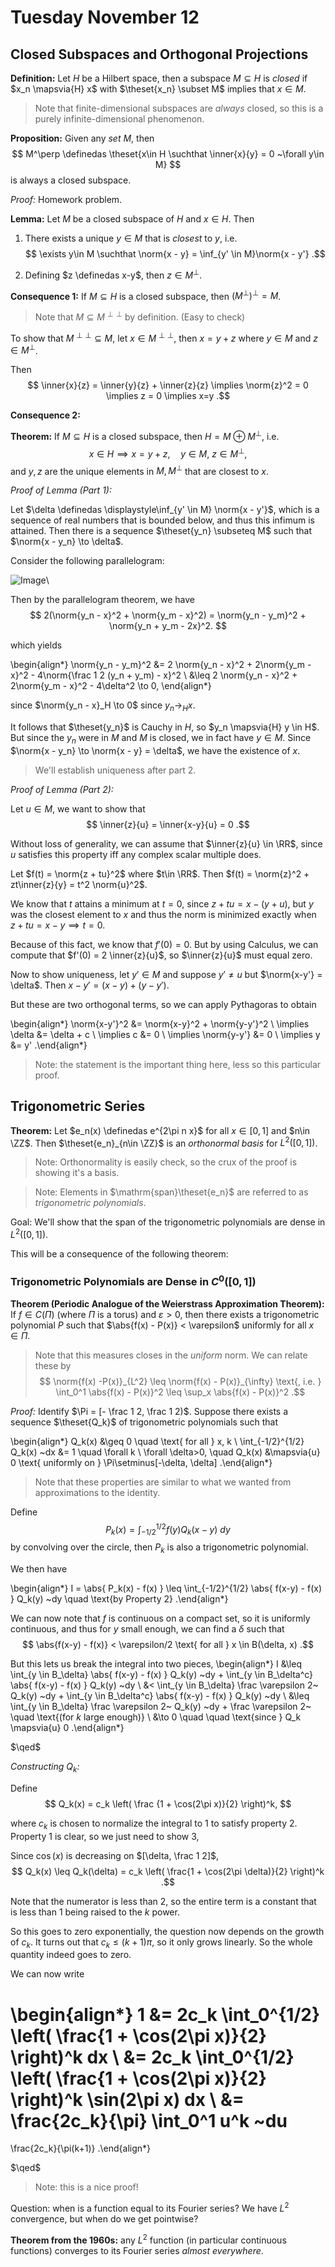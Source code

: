 # Tuesday November 12

## Closed Subspaces and Orthogonal Projections

**Definition:**
Let $H$ be a Hilbert space, then a subspace $M \subseteq H$ is *closed* if $x_n \mapsvia{H} x$ with $\theset{x_n} \subset M$ implies that $x\in M$.

> Note that finite-dimensional subspaces are *always* closed, so this is a purely infinite-dimensional phenomenon.

**Proposition:**
Given any *set* $M$, then 
$$
M^\perp \definedas \theset{x\in H \suchthat \inner{x}{y} = 0 ~\forall y\in M}
$$ 
is always a closed subspace.

*Proof:*
Homework problem.

**Lemma:**
Let $M$ be a closed subspace of $H$ and $x\in H$.
Then

1. There exists a unique $y \in M$ that is *closest* to $y$, i.e. 
$$
\exists y\in M \suchthat \norm{x - y} = \inf_{y' \in M}\norm{x - y'}
.$$

2. Defining $z \definedas x-y$, then $z\in M^\perp$.

**Consequence 1:**
If $M \subseteq H$ is a closed subspace, then $(M^\perp)^\perp = M$.

> Note that $M \subseteq M^{\perp \perp}$ by definition. (Easy to check)

To show that $M^{\perp \perp} \subseteq M$, let $x\in M^{\perp \perp}$, then $x = y + z$ where $y\in M$ and $z\in M^\perp$.

Then 
$$
\inner{x}{z} = \inner{y}{z} + \inner{z}{z} \implies \norm{z}^2 = 0 \implies z = 0 \implies x=y
.$$

**Consequence 2:**

**Theorem:**
If $M \subseteq H$ is a closed subspace, then $H = M \oplus M^\perp$, i.e. 
$$
x\in H \implies x  = y + z, \quad y\in M, ~z\in M^\perp
,$$ 
and $y,z$ are the unique elements in $M, M^\perp$ that are closest to $x$.

*Proof of Lemma (Part 1):*

Let $\delta \definedas \displaystyle\inf_{y' \in M} \norm{x - y'}$, which is a sequence of real numbers that is bounded below, and thus this infimum is attained.
Then there is a sequence $\theset{y_n} \subseteq M$ such that $\norm{x - y_n} \to \delta$.

Consider the following parallelogram:

![Image](figures/2019-11-12-11:25.png)\

Then by the parallelogram theorem, we  have 
$$
2(\norm{y_n - x}^2 + \norm{y_m - x}^2) = \norm{y_n - y_m}^2 + \norm{y_n + y_m - 2x}^2.
$$

which yields

\begin{align*}
\norm{y_n - y_m}^2 
&= 2 \norm{y_n - x}^2 + 2\norm{y_m - x}^2 - 4\norm{\frac 1 2 (y_n + y_m) - x}^2 \\
&\leq 2 \norm{y_n - x}^2 + 2\norm{y_m - x}^2 - 4\delta^2 \to 0,
\end{align*}


since $\norm{y_n - x}_H \to 0$ since $y_n \to_H x$.

It follows that $\theset{y_n}$ is Cauchy in $H$, so $y_n \mapsvia{H} y \in H$. 
But since the $y_n$ were in $M$ and $M$ is closed, we in fact have $y\in M$.
Since $\norm{x - y_n} \to \norm{x - y} = \delta$, we have the existence of $x$.

> We'll establish uniqueness after part 2.

*Proof of Lemma (Part 2):*

Let $u\in M$, we want to show that 
$$
\inner{z}{u} = \inner{x-y}{u} = 0
.$$

Without loss of generality, we can assume that $\inner{z}{u} \in \RR$, since $u$ satisfies this property iff any complex scalar multiple does.

Let $f(t) = \norm{z + tu}^2$ where $t\in \RR$.
Then $f(t) = \norm{z}^2 + zt\inner{z}{y} = t^2 \norm{u}^2$.

We know that $t$ attains a minimum at $t=0$, since $z + tu = x - (y + u)$, but $y$ was the closest element to $x$ and thus the norm is minimized exactly when $z + tu = x - y \implies t=0$.

Because of this fact, we know that $f'(0) = 0$.
But by using Calculus, we can compute that $f'(0) = 2 \inner{z}{u}$, so $\inner{z}{u}$ must equal zero.

Now to show uniqueness, let $y' \in M$ and suppose $y' \neq u$ but $\norm{x-y'} = \delta$.
Then $x- y' = (x-y) + (y-y')$.

But these are two orthogonal terms, so we can apply Pythagoras to obtain

\begin{align*}
\norm{x-y'}^2 &= \norm{x-y}^2 + \norm{y-y'}^2 \\
\implies \delta &= \delta + c \\
\implies c &= 0 \\
\implies \norm{y-y'} &= 0 \\
\implies y &= y'
.\end{align*}


> Note: the statement is the important thing here, less so this particular proof.

## Trigonometric Series

**Theorem:**
Let $e_n(x) \definedas e^{2\pi n x}$ for all $x\in [0, 1]$ and $n\in \ZZ$.
Then $\theset{e_n}_{n\in \ZZ}$ is an *orthonormal basis* for $L^2([0, 1])$.

> Note: Orthonormality is easily check, so the crux of the proof is showing it's a basis.

> Note: Elements in $\mathrm{span}\theset{e_n}$ are referred to as *trigonometric polynomials*.

Goal:
We'll show that the span of the trigonometric polynomials are dense in $L^2([0, 1])$. 

This will be a consequence of the following theorem:

### Trigonometric Polynomials are Dense in $C^0([0, 1])$

**Theorem (Periodic Analogue of the Weierstrass Approximation Theorem):**
If $f\in C(\Pi)$ (where $\Pi$ is a torus) and $\varepsilon > 0$, then there exists a trigonometric polynomial $P$ such that $\abs{f(x) - P(x)} < \varepsilon$ uniformly for all $x\in \Pi$.

> Note that this measures closes in the *uniform* norm. We can relate these by 
$$
\norm{f(x) -P(x)}_{L^2} \leq \norm{f(x) - P(x)}_{\infty} \text{, i.e. } \int_0^1 \abs{f(x) - P(x)}^2 \leq \sup_x \abs{f(x) - P(x)}^2
.$$

*Proof:*
Identify $\Pi = [- \frac 1 2, \frac 1 2)$.
Suppose there exists a sequence $\theset{Q_k}$ of trigonometric polynomials such that

\begin{align*}
Q_k(x) &\geq 0 \quad \text{ for all } x, k \\
\int_{-1/2}^{1/2} Q_k(x) ~dx &= 1 \quad \forall k \\
\forall \delta>0, \quad Q_k(x) &\mapsvia{u} 0 \text{ uniformly on } \Pi\setminus[-\delta, \delta]
.\end{align*}

> Note that these properties are similar to what we wanted from approximations to the identity.

Define 
$$
P_k(x) = \int_{-1/2}^{1/2} f(y) Q_k(x - y) ~dy
$$ 
by convolving over the circle, then $P_k$ is also a trigonometric polynomial.

We then have

\begin{align*}
I = \abs{ P_k(x) - f(x) } \leq 
\int_{-1/2}^{1/2} \abs{ f(x-y) - f(x) }
Q_k(y) ~dy \quad \text{by Property 2} 
.\end{align*}


We can now note that $f$ is continuous on a compact set, so it is uniformly continuous, and thus for $y$ small enough, we can find a $\delta$ such that
$$
\abs{f(x-y) - f(x)} < \varepsilon/2 \text{ for all } x \in B(\delta, x)
.$$

But this lets us break the integral into two pieces, 
\begin{align*}
I 
&\leq \int_{y \in B_\delta} \abs{ f(x-y) - f(x) }
Q_k(y) ~dy 
+ 
\int_{y \in B_\delta^c} \abs{ f(x-y) - f(x) }
Q_k(y) ~dy \\
&< \int_{y \in B_\delta} \frac \varepsilon 2~
Q_k(y) ~dy 
+
\int_{y \in B_\delta^c} \abs{ f(x-y) - f(x) }
Q_k(y) ~dy \\
&\leq \int_{y \in B_\delta} \frac \varepsilon 2~
Q_k(y) ~dy + \frac \varepsilon 2~ \quad \text{(for $k$ large enough)} \\
&\to 0 \quad \quad \text{since } Q_k \mapsvia{u} 0
.\end{align*}

$\qed$

*Constructing $Q_k$:*

Define
$$
Q_k(x) = c_k \left( \frac {1 + \cos(2\pi x)}{2} \right)^k,
$$

where $c_k$ is chosen to normalize the integral to 1 to satisfy property 2. 
Property 1 is clear, so we just need to show 3,

Since $\cos(x)$ is decreasing on $[\delta, \frac 1 2]$, 
$$
Q_k(x) \leq Q_k(\delta) = c_k \left( \frac{1 + \cos(2\pi \delta)}{2} \right)^k
.$$

Note that the numerator is less than 2, so the entire term is a constant that is less than 1 being raised to the $k$ power. 

So this goes to zero exponentially, the question now depends on the growth of $c_k$.
It turns out that $c_k \leq (k+1)\pi$, so it only grows linearly.
So the whole quantity indeed goes to zero.

We can now write

\begin{align*}
1 &= 2c_k \int_0^{1/2} \left( \frac{1 + \cos(2\pi x)}{2} \right)^k dx \\
&= 2c_k \int_0^{1/2} \left( \frac{1 + \cos(2\pi x)}{2} \right)^k \sin(2\pi x) dx \\
&= \frac{2c_k}{\pi} 
\int_0^1 u^k ~du 
= 
\frac{2c_k}{\pi(k+1)}
.\end{align*}

$\qed$

> Note: this is a nice proof!

Question: when is a function equal to its Fourier series? We have $L^2$ convergence, but when do we get pointwise? 

**Theorem from the 1960s:** any $L^2$ function (in particular continuous functions) converges to its Fourier series *almost everywhere*.


